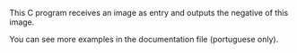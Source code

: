 This C program receives an image as entry and outputs the negative of this image.


You can see more examples in the documentation file (portuguese only).
